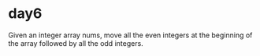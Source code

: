 # day6
Given an integer array nums, move all the even integers at the beginning of the array followed by all the odd integers.
